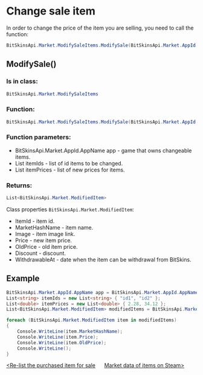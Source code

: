 ﻿# Change sale item

In order to change the price of the item you are selling, you need to call the function:

```csharp
BitSkinsApi.Market.ModifySaleItems.ModifySale(BitSkinsApi.Market.AppId.AppName app, List<string> itemIds, List<double> itemPrices);
```

## ModifySale()

### Is in class:

```csharp
BitSkinsApi.Market.ModifySaleItems
```

### Function:

```csharp
BitSkinsApi.Market.ModifySaleItems.ModifySale(BitSkinsApi.Market.AppId.AppName app, List<string> itemIds, List<double> itemPrices);
```

### Function parameters:

* BitSkinsApi.Market.AppId.AppName app - game that owns changeable items.
* List<string> itemIds - list of id items to be changed.
* List<double> itemPrices - list of new prices for items.

### Returns:

```csharp
List<BitSkinsApi.Market.ModifiedItem>
```

Class properties ```BitSkinsApi.Market.ModifiedItem```:
* ItemId - item id.
* MarketHashName - item name.
* Image - item image link.
* Price - new item price.
* OldPrice - old item price.
* Discount - discount.
* WithdrawableAt - date when the item can be withdrawal from BitSkins.

## Example

```csharp
BitSkinsApi.Market.AppId.AppName app = BitSkinsApi.Market.AppId.AppName.CounterStrikGlobalOffensive;
List<string> itemIds = new List<string> { "id1", "id2" };
List<double> itemPrices = new List<double> { 2.28, 34.12 };
List<BitSkinsApi.Market.ModifiedItem> modifiedItems = BitSkinsApi.Market.ModifySaleItems.ModifySale(app, itemIds, itemPrices);

foreach (BitSkinsApi.Market.ModifiedItem item in modifiedItems)
{
    Console.WriteLine(item.MarketHashName);
    Console.WriteLine(item.Price);
    Console.WriteLine(item.OldPrice);
    Console.WriteLine();
}
```

[<Re-list the purchased item for sale](https://github.com/Captious99/BitSkinsApi/blob/master/docs/eng/market/relist_item.md) &nbsp;&nbsp;&nbsp;&nbsp; [Market data of items on Steam>](https://github.com/Captious99/BitSkinsApi/blob/master/docs/eng/market/steam_price_data.md)